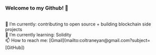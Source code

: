 ### Welcome to my Github! 👋<br>
<br>
🔭 I’m currently: contributing to open source + building blockchain side projects<br>
🌱 I’m currently learning: Solidity<br>
📫 How to reach me: [Gmail](mailto:coltraneyan@gmail.com?subject=[GitHub])<br>

